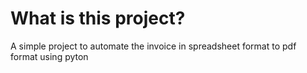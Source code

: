 # What is this project?

A simple project to automate the invoice in spreadsheet format to pdf format using pyton

